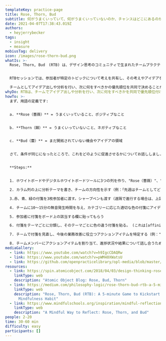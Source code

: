 ```yaml
---
templateKey: practice-page
title: Rose, Thorn, Bud
subtitle: 何がうまくいっていて、何がうまくいっていないのか、チャンスはどこにあるのかを理解する
date: 2021-04-07T17:38:43.019Z
authors:
  - heyjerrybecker
tags:
  - insight
  - measure
mobiusTag: delivery
icon: /images/rose-thorn-bud.png
whatIs: >-
  Rose, Thorn, Bud　(RTB) は、デザイン思考のコミュニティで生まれたチームプラクティスです。非常に汎用性が高く、チームの振り返りやカスタマージャーニー分析として、あるいはアイデア出しのセッションと組み合わせて、開発するアイデアの優先順位付けに活用することができます。


  RTBセッションでは、参加者が特定のトピックについて考えを共有し、その考えやアイデアを、うまくいっていないもの、うまくいっているもの、さらに発展させれば多くの可能性があるものと定義して、さまざまな色の付箋にリストアップします。

  チームとしてアイデア出しや分析を行い、次に何をすべきかの優先順位を共同で決めることができます。
whyDo: RTBは、チームでアイデア出しや分析を行い、次に何をすべきかを共同で優先順位付けするための素晴らしい方法です。RTBでは、チーム全員がアイデアを共有し、分析し、さらにアイデアを発展させることで、製品/プロジェクトに関連するものであれ、チームがこれまでにどのように協力してきたかを振り返るものであれ、チームの次のステップの方向性を定めるのに役立ちます。
howTo: >-
  まず、用語の定義です:


  a. **Rose（薔薇）** = うまくいっていること、ポジティブなこと


  b. **Thorn（棘）** = うまくいっていないこと、ネガティブなこと


  c. **Bud（蕾）** = まだ開拓されていない機会やアイデアの領域


  さて、条件が同じになったところで、これをどのように促進させるかについてお話ししましょう!


  **Steps:**


  1. ホワイトボードやデジタルホワイトボードツールに3つの列を作り、"Rose（薔薇）"、"Thorn（棘）"、"Bud（蕾）"のラベルを貼る。

  2. カラム列の上に分析テーマを書き、チームの方向性を示す（例：「先週はチームとしてどうだったか」、「当社のアプリケーションを発見するまでのカスタマージャーニー」など）。

  3.赤、青、緑の付箋を3枚参加者に渡す。シャープペンも渡す（遠隔で進行する場合は、上記の3色の付箋を使うだけでよい）。

  4. チームに10～15分の無音発生時間を与え、カテゴリーに応じた適切な色の付箋にアイデアや考えを書き出させる（赤＝Rose、青＝Thorn、緑＝Bud）。1枚の付箋には、1つのアイデアを記述する。

  5. 参加者に付箋をボード上の該当する欄に貼ってもらう

  6. 付箋をテーマごとに分類し、そのテーマごとに色の違う付箋を貼る。 (これは[affinity mapping](https://openpracticelibrary-ja.netlify.app/practice/affinity-mapping/)と呼ばれている)

  7. チームで付箋を見直し、今後の業務改善に役立つアクションアイテムを特定する（例："Thorn（棘）"で伝えられたペインポイントを改善するアイデア、"Bud（蕾）"で伝えられたアイデアをさらに発展させる方法など）。

  8. チームメンバーにアクションアイテムを割り当て、進捗状況や結果について話し合うためのフォローアップミーティングを設定する
mediaGallery:
  - link: https://www.youtube.com/watch?v=h9IgcCDAQRw
  - link: https://www.youtube.com/watch?v=pWM40XWatsU
  - link: https://github.com/openpracticelibrary/opl-media/blob/master/images/rose%20thorn%20bud.png?raw=true
resources:
  - link: https://spin.atomicobject.com/2018/04/03/design-thinking-rose-bud-thorn/
    linkType: web
    description: "Atomic Object Blog: Rose, Bud, Thorn"
  - link: https://medium.com/philosophy-logic/rose-thorn-bud-rtb-a-5-minute-game-to-kickstart-your-mindfulness-habit-5ca54dee0e21
    linkType: web
    description: "Rose, Thorn, Bud (RTB): A 5-minute Game to Kickstart Your
      Mindfulness Habit"
  - link: https://www.mindfulschools.org/inspiration/mindful-reflection/
    linkType: web
    description: "A Mindful Way to Reflect: Rose, Thorn, and Bud"
people: 2-20
time: 30-60 min
difficulty: easy
participants: []
---
```

